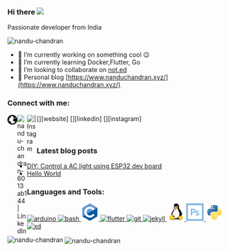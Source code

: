 ### Hi there <a href="https://www.nanduchandran.xyz/"><img src="https://media.giphy.com/media/hvRJCLFzcasrR4ia7z/giphy.gif" width="25px"></a>
Passionate developer from India

<p align="left"> <img src="https://komarev.com/ghpvc/?username=nandu-chandran&label=Profile%20views&color=0e75b6&style=flat" alt="nandu-chandran" /> </p>

- 🔭 I’m currently working on something cool :wink:
- 🌱 I’m currently learning Docker,Flutter, Go
- 👯 I’m looking to collaborate on [not.ed](https://github.com/not-ed-app)
- 📝 Personal blog [https://www.nanduchandran.xyz/](https://www.nanduchandran.xyz/)

### Connect with me:
[<img align="left" alt="nanduchandran.xyz" width="22px" src="https://raw.githubusercontent.com/iconic/open-iconic/master/svg/globe.svg" />][website]
[<img align="left" alt="nandu-chandran-6013ab144 | LinkedIn" width="22px" src="https://cdn.jsdelivr.net/npm/simple-icons@v3/icons/linkedin.svg" />][linkedin]
[<img align="left" alt="| Instagram" width="22px" src="https://cdn.jsdelivr.net/npm/simple-icons@v3/icons/instagram.svg" />][instagram]

<br />

### **Latest blog posts**
<!-- BLOG-POST-LIST:START -->
- [DIY: Control a AC light using ESP32 dev board](https://www.nanduchandran.xyz//posts/DIY-ESP32/)
- [Hello World](https://www.nanduchandran.xyz//posts/Hello-World/)
<!-- BLOG-POST-LIST:END -->




<h3 align="left">Languages and Tools:</h3>
<p align="left"> <a href="https://www.arduino.cc/" target="_blank"> <img src="https://cdn.worldvectorlogo.com/logos/arduino-1.svg" alt="arduino" width="40" height="40"/> </a> <a href="https://www.gnu.org/software/bash/" target="_blank"> <img src="https://www.vectorlogo.zone/logos/gnu_bash/gnu_bash-icon.svg" alt="bash" width="40" height="40"/> </a> <a href="https://www.cprogramming.com/" target="_blank"> <img src="https://raw.githubusercontent.com/devicons/devicon/master/icons/c/c-original.svg" alt="c" width="40" height="40"/> </a> <a href="https://flutter.dev" target="_blank"> <img src="https://www.vectorlogo.zone/logos/flutterio/flutterio-icon.svg" alt="flutter" width="40" height="40"/> </a> <a href="https://git-scm.com/" target="_blank"> <img src="https://www.vectorlogo.zone/logos/git-scm/git-scm-icon.svg" alt="git" width="40" height="40"/> </a> <a href="https://jekyllrb.com/" target="_blank"> <img src="https://www.vectorlogo.zone/logos/jekyllrb/jekyllrb-icon.svg" alt="jekyll" width="40" height="40"/> </a> <a href="https://www.linux.org/" target="_blank"> <img src="https://raw.githubusercontent.com/devicons/devicon/master/icons/linux/linux-original.svg" alt="linux" width="40" height="40"/> </a> <a href="https://www.photoshop.com/en" target="_blank"> <img src="https://raw.githubusercontent.com/devicons/devicon/master/icons/photoshop/photoshop-line.svg" alt="photoshop" width="40" height="40"/> </a> <a href="https://www.python.org" target="_blank"> <img src="https://raw.githubusercontent.com/devicons/devicon/master/icons/python/python-original.svg" alt="python" width="40" height="40"/> </a> <a href="https://www.adobe.com/products/xd.html" target="_blank"> <img src="https://cdn.worldvectorlogo.com/logos/adobe-xd.svg" alt="xd" width="40" height="40"/> </a> </p>

<p><img align="left" src="https://github-readme-stats.vercel.app/api/top-langs?username=nandu-chandran&show_icons=true&locale=en&layout=compact" alt="nandu-chandran" /></p>

<p>&nbsp;<img align="center" src="https://github-readme-stats.vercel.app/api?username=nandu-chandran&show_icons=true&locale=en" alt="nandu-chandran" /></p>

